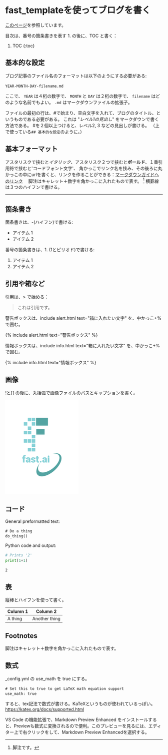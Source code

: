 # fast_templateを使ってブログを書く

[このページ](https://www.fast.ai/2020/01/16/fast_template/)を参照しています。

目次は、番号の箇条書きを表す 1. の後に、TOC と書く：

1. TOC
{:toc}

## 基本的な設定

ブログ記事のファイル名のフォーマットは以下のようにする必要がある:

`YEAR-MONTH-DAY-filename.md`

ここで、 `YEAR` は４桁の数字で、 `MONTH` と `DAY` は２桁の数字で、 `filename` はどのような名前でもよい。 `.md` はマークダウンファイルの拡張子。

ファイルの最初の行は、#で始まり、空白文字を入れて、ブログのタイトル、というものである必要がある。
これは "*レベル1の見出し*" をマークダウンで書く方法である。
#を２個以上つけると、レベル2, 3 などの見出しが書ける。
（上で使っている`## 基本的な設定`のように。）

## 基本フォーマット

アスタリスクで挟むと*イタリック*、アスタリスク２つで挟むと**ボールド**、１重引用符で挟むと'コードフォント文字'、
角かっこでリンク名を挟み、その後ろに丸かっこの中にurlを書くと、リンクを作ることができる：[マークダウンガイドへのリンク](https://www.markdownguide.org/cheat-sheet/)　
脚注はキャレット＋数字を角かっこに入れたもので表す。 [^1]
横罫線は３つのハイフンで書ける。

---

## 箇条書き

箇条書きは、-(ハイフン)で書ける:

- アイテム 1
- アイテム 2

番号の箇条書きは、1. (1とピリオド)で書ける:

1. アイテム 1
1. アイテム 2

## 引用や箱など

引用は、> で始める：

> これは引用です。

警告ボックスは、include alert.html text="箱に入れたい文字" を、中かっこ+%で囲む。

{% include alert.html text="警告ボックス" %}

情報ボックスは、include info.html text="箱に入れたい文字" を、中かっこ+%で囲む。

{% include info.html text="情報ボックス" %}

## 画像

!と[] の後に、丸括弧で画像ファイルのパスとキャプションを書く。

![](/images/logo.png "fast.aiのロゴ")

## コード

General preformatted text:

    # Do a thing
    do_thing()

Python code and output:

```python
# Prints '2'
print(1+1)
```

    2

## 表

縦棒とハイフンを使って書く。

| Column 1 | Column 2 |
|-|-|
| A thing | Another thing |

## Footnotes

脚注はキャレット＋数字を角かっこに入れたもので表す。

[^1]: 脚注です。

## 数式

_config.yml の use_math を true にする。

    # Set this to true to get LaTeX math equation support
    use_math: true

すると、tex記法で数式が書ける。KaTeXというものが使われているっぽい。
https://katex.org/docs/supported.html

VS Code の機能拡張で、Markdown Preview Enhanced をインストールすると、Previewも数式に変換されるので便利。このプレビューを見るには、エディター上で右クリックをして、Markdown Preview Enhancedを選択する。